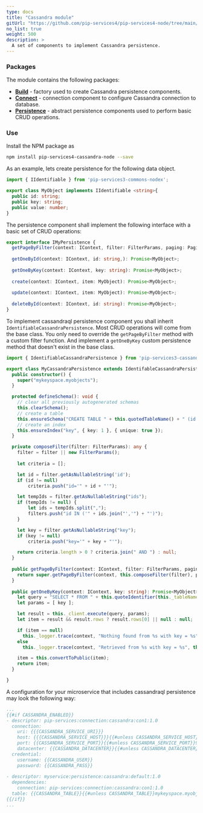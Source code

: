 ```yaml
---
type: docs
title: "Cassandra module"
gitUrl: "https://github.com/pip-services4/pip-services4-node/tree/main/pip-services4-cassandra-node"
no_list: true
weight: 500
description: > 
  A set of components to implement Cassandra persistence.
---
```


### Packages

The module contains the following packages:
- [**Build**](build) - factory used to create Cassandra persistence components.
- [**Connect**](connect) - connection component to configure Cassandra connection to database.
- [**Persistence**](persistence) - abstract persistence components used to perform basic CRUD operations.


### Use

Install the NPM package as
```bash
npm install pip-services4-cassandra-node --save
```

As an example, lets create persistence for the following data object.  

```typescript
import { IIdentifiable } from 'pip-services3-commons-nodex';

export class MyObject implements IIdentifiable <string>{
  public id: string;
  public key: string;
  public value: number;
}
```

The persistence component shall implement the following interface with a basic set of CRUD operations:

```typescript
export interface IMyPersistence {
  getPageByFilter(context: IContext, filter: FilterParams, paging: PagingParams):  Promise<DataPage<MyObject>>;
    
  getOneById(context: IContext, id: string,): Promise<MyObject>;
    
  getOneByKey(context: IContext, key: string): Promise<MyObject>;
    
  create(context: IContext, item: MyObject): Promise<MyObject>;
    
  update(context: IContext, item: MyObject): Promise<MyObject>;
    
  deleteById(context: IContext, id: string): Promise<MyObject>;
}
```

To implement cassandraql persistence component you shall inherit `IdentifiableCassandraPersistence`. 
Most CRUD operations will come from the base class. You only need to override the `getPageByFilter` method with a custom filter function.
And implement a `getOneByKey` custom persistence method that doesn't exist in the base class.

```typescript
import { IdentifiableCassandraPersistence } from 'pip-services3-cassandra-nodex';

export class MyCassandraPersistence extends IdentifableCassandraPersistence {
  public constructor() {
    super("mykeyspace.myobjects");
  }

  protected defineSchema(): void {
    // clear all previously autogenerated schemas
    this.clearSchema();
    // create a table 
    this.ensureSchema("CREATE TABLE " + this.quotedTableName() + " (id TEXT PRIMARY KEY, key TEXT, value TEXT)");
    // create an index
    this.ensureIndex("key", { key: 1 }, { unique: true });
  }

  private composeFilter(filter: FilterParams): any {
    filter = filter || new FilterParams();
    
    let criteria = [];

    let id = filter.getAsNullableString('id');
    if (id != null)
        criteria.push("id='" + id + "'");

    let tempIds = filter.getAsNullableString("ids");
    if (tempIds != null) {
        let ids = tempIds.split(",");
        filters.push("id IN ('" + ids.join("','") + "')");
    }

    let key = filter.getAsNullableString("key");
    if (key != null)
        criteria.push("key='" + key + "'");

    return criteria.length > 0 ? criteria.join(" AND ") : null;
  }
  
  public getPageByFilter(context: IContext, filter: FilterParams, paging: PagingParams): Promise<DataPage<MyObject>> {
    return super.getPageByFilter(context, this.composeFilter(filter), paging, "id", null);
  }  
  
  public getOneByKey(context: IContext, key: string): Promise<MyObject> {
    let query = "SELECT * FROM " + this.quoteIdentifier(this._tableName) + " WHERE \"key\"=?";
    let params = [ key ];

    let result = this._client.execute(query, params);
    let item = result && result.rows ? result.rows[0] || null : null; 

    if (item == null)
      this._logger.trace(context, "Nothing found from %s with key = %s", this._tableName, key);
    else
      this._logger.trace(context, "Retrieved from %s with key = %s", this._tableName, key);

    item = this.convertToPublic(item);
    return item;
  }

}
```

A configuration for your microservice that includes cassandraql persistence may look the following way:

```yaml
...
{{#if CASSANDRA_ENABLED}}
- descriptor: pip-services:connection:cassandra:con1:1.0
  connection:
    uri: {{{CASSANDRA_SERVICE_URI}}}
    host: {{{CASSANDRA_SERVICE_HOST}}}{{#unless CASSANDRA_SERVICE_HOST}}localhost{{/unless}}
    port: {{CASSANDRA_SERVICE_PORT}}{{#unless CASSANDRA_SERVICE_PORT}}9042{{/unless}}
    datacenter: {{CASSANDRA_DATACENTER}}{{#unless CASSANDRA_DATACENTER}}datacenter1{{/unless}}
  credential:
    username: {{CASSANDRA_USER}}
    password: {{CASSANDRA_PASS}}
    
- descriptor: myservice:persistence:cassandra:default:1.0
  dependencies:
    connection: pip-services:connection:cassandra:con1:1.0
  table: {{CASSANDRA_TABLE}}{{#unless CASSANDRA_TABLE}}mykeyspace.myobjects{{/unless}}
{{/if}}
...
```
